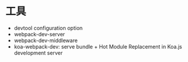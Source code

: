 # 工具

* devtool configuration option
* webpack-dev-server
* webpack-dev-middleware
* koa-webpack-dev: serve bundle + Hot Module Replacement in
Koa.js development server